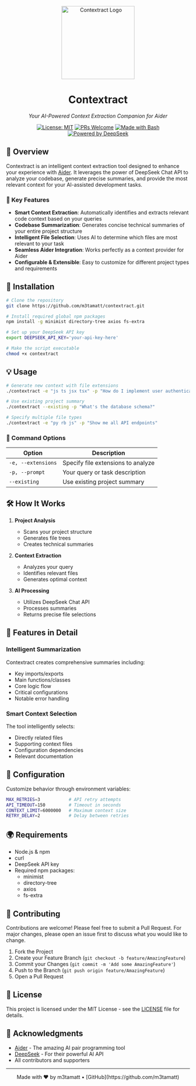 <div align="center">
  <img src="https://your-logo-url.png" alt="Contextract Logo" width="200"/>

  # Contextract
  
  *Your AI-Powered Context Extraction Companion for Aider*

  [![License: MIT](https://img.shields.io/badge/License-MIT-yellow.svg)](https://opensource.org/licenses/MIT)
  [![PRs Welcome](https://img.shields.io/badge/PRs-welcome-brightgreen.svg)](http://makeapullrequest.com)
  [![Made with Bash](https://img.shields.io/badge/Made%20with-Bash-1f425f.svg)](https://www.gnu.org/software/bash/)
  [![Powered by DeepSeek](https://img.shields.io/badge/Powered%20by-DeepSeek-blue)](https://deepseek.com)

</div>

## 🌟 Overview

Contextract is an intelligent context extraction tool designed to enhance your experience with [Aider](https://github.com/paul-gauthier/aider). It leverages the power of DeepSeek Chat API to analyze your codebase, generate precise summaries, and provide the most relevant context for your AI-assisted development tasks.

### 🎯 Key Features

- **Smart Context Extraction**: Automatically identifies and extracts relevant code context based on your queries
- **Codebase Summarization**: Generates concise technical summaries of your entire project structure
- **Intelligent File Selection**: Uses AI to determine which files are most relevant to your task
- **Seamless Aider Integration**: Works perfectly as a context provider for Aider
- **Configurable & Extensible**: Easy to customize for different project types and requirements

## 🚀 Installation

```bash
# Clone the repository
git clone https://github.com/m3tamatt/contextract.git

# Install required global npm packages
npm install -g minimist directory-tree axios fs-extra

# Set up your DeepSeek API key
export DEEPSEEK_API_KEY='your-api-key-here'

# Make the script executable
chmod +x contextract
```

## 💡 Usage

```bash
# Generate new context with file extensions
./contextract -e "js ts jsx tsx" -p "How do I implement user authentication?"

# Use existing project summary
./contextract --existing -p "What's the database schema?"

# Specify multiple file types
./contextract -e "py rb js" -p "Show me all API endpoints"
```

### 📝 Command Options

| Option | Description |
|--------|-------------|
| `-e, --extensions` | Specify file extensions to analyze |
| `-p, --prompt` | Your query or task description |
| `--existing` | Use existing project summary |

## 🛠️ How It Works

1. **Project Analysis**
   - Scans your project structure
   - Generates file trees
   - Creates technical summaries

2. **Context Extraction**
   - Analyzes your query
   - Identifies relevant files
   - Generates optimal context

3. **AI Processing**
   - Utilizes DeepSeek Chat API
   - Processes summaries
   - Returns precise file selections

## 🎨 Features in Detail

### Intelligent Summarization
Contextract creates comprehensive summaries including:
- Key imports/exports
- Main functions/classes
- Core logic flow
- Critical configurations
- Notable error handling

### Smart Context Selection
The tool intelligently selects:
- Directly related files
- Supporting context files
- Configuration dependencies
- Relevant documentation

## 🔧 Configuration

Customize behavior through environment variables:

```bash
MAX_RETRIES=3           # API retry attempts
API_TIMEOUT=150         # Timeout in seconds
CONTEXT_LIMIT=6000000   # Maximum context size
RETRY_DELAY=2           # Delay between retries
```

## 🌍 Requirements

- Node.js & npm
- curl
- DeepSeek API key
- Required npm packages:
  - minimist
  - directory-tree
  - axios
  - fs-extra

## 🤝 Contributing

Contributions are welcome! Please feel free to submit a Pull Request. For major changes, please open an issue first to discuss what you would like to change.

1. Fork the Project
2. Create your Feature Branch (`git checkout -b feature/AmazingFeature`)
3. Commit your Changes (`git commit -m 'Add some AmazingFeature'`)
4. Push to the Branch (`git push origin feature/AmazingFeature`)
5. Open a Pull Request

## 📝 License

This project is licensed under the MIT License - see the [LICENSE](LICENSE) file for details.

## 🙏 Acknowledgments

- [Aider](https://github.com/paul-gauthier/aider) - The amazing AI pair programming tool
- [DeepSeek](https://deepseek.com) - For their powerful AI API
- All contributors and supporters

---

<div align="center">
  Made with ❤️ by m3tamatt • [GitHub](https://github.com/m3tamatt)
</div>
